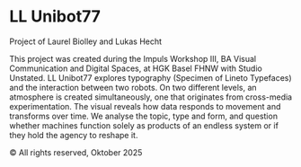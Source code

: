 # LL Unibot77
Project of Laurel Biolley and Lukas Hecht

This project was created during the Impuls Workshop III, BA Visual Communication and Digital Spaces, at HGK Basel FHNW with Studio Unstated.
LL Unibot77 explores typography (Specimen of Lineto Typefaces) and the interaction between two robots. On two different levels, an atmosphere is created simultaneously, one that originates from cross-media experimentation. The visual reveals how data responds to movement and transforms over time. We analyse the topic, type and form, and question whether machines function solely as products of an endless system or if they hold the agency to reshape it.

© All rights reserved, Oktober 2025
